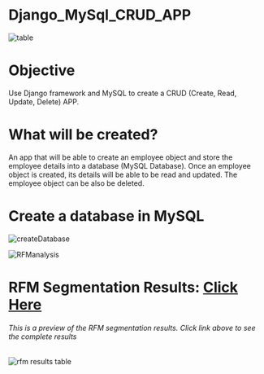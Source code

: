 # Django_MySql_CRUD_APP

<p align = "center">
  
  ![table](https://github.com/GabrielMacJr/Django_MySql_CRUD_APP/assets/110753469/fc2c6c14-baf9-407b-9e74-80cca24a2164)

</p>

# Objective
Use Django framework and MySQL to create a CRUD (Create, Read, Update, Delete) APP.

# What will be created?
An app that will be able to create an employee object and store the employee details into a database (MySQL Database).
Once an employee object is created, its details will be able to be read and updated. The employee object can be also be deleted.


# Create a database in MySQL 

![createDatabase](https://github.com/GabrielMacJr/Django_MySql_CRUD_APP/assets/110753469/dd50b923-8faf-4b6e-9286-8a99fe30491b)

![RFManalysis](https://user-images.githubusercontent.com/110753469/199351827-affb5f57-d1cb-423f-b38a-cd134bf5f10e.PNG)

# RFM Segmentation Results: [Click Here](https://github.com/GabrielMacJr/RFM_Analysis/blob/master/RFM%20Analysis%20Segmentation%20Results.txt)
 <h6>This is a preview of the RFM segmentation results. Click link above to see the complete results </h6>

![rfm results table](https://user-images.githubusercontent.com/110753469/208203093-f0ae508d-9abb-41be-b2cc-e8f9c97cd3d9.PNG)

